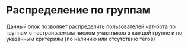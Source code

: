 # Распределение по группам

Данный блок позволяет распределить пользователей чат-бота по группам с настраиваемым числом участников в каждой группе и по указанным критериям (по наличию или отсутствию тегов)

<figure><img src="../../../../.gitbook/assets/15 (1).jpg" alt=""><figcaption></figcaption></figure>
